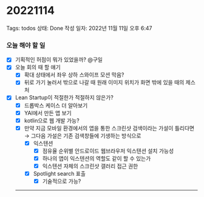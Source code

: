 # 20221114

Tags: todos
상태: Done
작성 일자: 2022년 11월 11일 오후 6:47

### 오늘 해야 할 일

- [x]  기획적인 허점이 뭐가 있었을까? @구일
- [x]  오늘 회의 때 할 얘기
    - [x]  확대 상태에서 좌우 상하 스와이프 모션 막음?
    - [x]  뒤로 가기 눌러서 밖으로 나갈 때 원래 이미지 위치가 화면 밖에 있을 때의 제스처
- [x]  Lean Startup이 적절한가 적절하지 않은가?
    - [x]  드롭박스 케이스 더 알아보기
    - [x]  YAI에서 만든 앱 보기
    - [x]  kotlin으로 웹 개발 가능?
    - [x]  만약 지금 모바일 환경에서의 앱을 통한 스크린샷 검색이라는 가설이 틀리다면 → 그다음 가설은 기존 검색창들에 기생하는 방식으로
        - [x]  익스텐션
            - [x]  점유율 순위별 안드로이드 웹브라우저 익스텐션 설치 가능성
            - [x]  하나의 앱이 익스텐션의 역할도 같이 할 수 있는가
            - [x]  익스텐션 자체의 스크린샷 갤러리 접근 권한
        - [x]  Spotlight search 표출
            - [x]  기술적으로 가능?
    
    ---